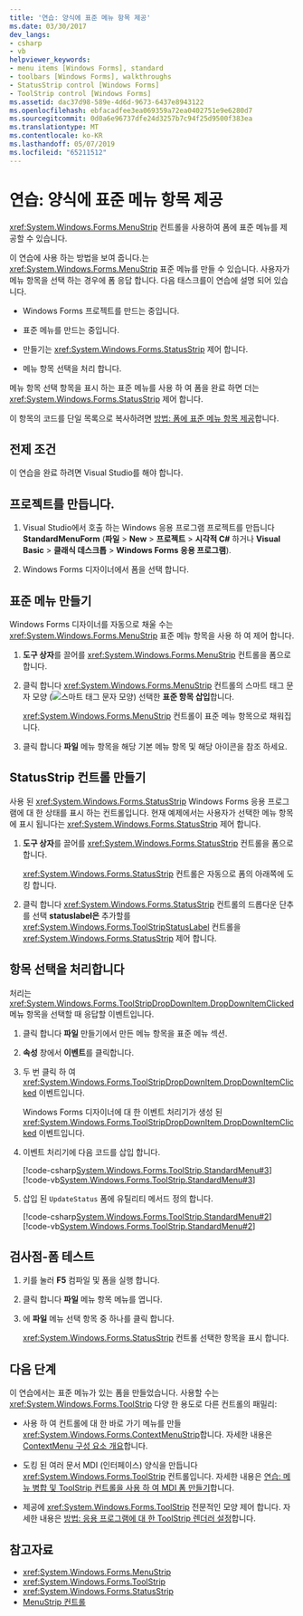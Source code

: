 ```yaml
---
title: '연습: 양식에 표준 메뉴 항목 제공'
ms.date: 03/30/2017
dev_langs:
- csharp
- vb
helpviewer_keywords:
- menu items [Windows Forms], standard
- toolbars [Windows Forms], walkthroughs
- StatusStrip control [Windows Forms]
- ToolStrip control [Windows Forms]
ms.assetid: dac37d98-589e-4d6d-9673-6437e8943122
ms.openlocfilehash: ebfacadfee3ea069359a72ea0402751e9e6280d7
ms.sourcegitcommit: 0d0a6e96737dfe24d3257b7c94f25d9500f383ea
ms.translationtype: MT
ms.contentlocale: ko-KR
ms.lasthandoff: 05/07/2019
ms.locfileid: "65211512"
---
```

# <a name="walkthrough-providing-standard-menu-items-to-a-form"></a>연습: 양식에 표준 메뉴 항목 제공

<xref:System.Windows.Forms.MenuStrip> 컨트롤을 사용하여 폼에 표준 메뉴를 제공할 수 있습니다.

이 연습에 사용 하는 방법을 보여 줍니다.는 <xref:System.Windows.Forms.MenuStrip> 표준 메뉴를 만들 수 있습니다. 사용자가 메뉴 항목을 선택 하는 경우에 폼 응답 합니다. 다음 태스크를이 연습에 설명 되어 있습니다.

- Windows Forms 프로젝트를 만드는 중입니다.

- 표준 메뉴를 만드는 중입니다.

- 만들기는 <xref:System.Windows.Forms.StatusStrip> 제어 합니다.

- 메뉴 항목 선택을 처리 합니다.

메뉴 항목 선택 항목을 표시 하는 표준 메뉴를 사용 하 여 폼을 완료 하면 더는 <xref:System.Windows.Forms.StatusStrip> 제어 합니다.

이 항목의 코드를 단일 목록으로 복사하려면 [방법: 폼에 표준 메뉴 항목 제공](how-to-provide-standard-menu-items-to-a-form.md)합니다.

## <a name="prerequisites"></a>전제 조건

이 연습을 완료 하려면 Visual Studio를 해야 합니다.

## <a name="create-the-project"></a>프로젝트를 만듭니다.

1. Visual Studio에서 호출 하는 Windows 응용 프로그램 프로젝트를 만듭니다 **StandardMenuForm** (**파일** > **New** > **프로젝트**   >  **시각적 C#**  하거나 **Visual Basic** > **클래식 데스크톱**  >  **Windows Forms 응용 프로그램**).

2. Windows Forms 디자이너에서 폼을 선택 합니다.

## <a name="create-a-standard-menu"></a>표준 메뉴 만들기

Windows Forms 디자이너를 자동으로 채울 수는 <xref:System.Windows.Forms.MenuStrip> 표준 메뉴 항목을 사용 하 여 제어 합니다.

1. **도구 상자**를 끌어를 <xref:System.Windows.Forms.MenuStrip> 컨트롤을 폼으로 합니다.

2. 클릭 합니다 <xref:System.Windows.Forms.MenuStrip> 컨트롤의 스마트 태그 문자 모양 (![스마트 태그 문자 모양](./media/vs-winformsmttagglyph.gif "VS_WinFormSmtTagGlyph")) 선택한 **표준 항목 삽입**합니다.

     <xref:System.Windows.Forms.MenuStrip> 컨트롤이 표준 메뉴 항목으로 채워집니다.

3. 클릭 합니다 **파일** 메뉴 항목을 해당 기본 메뉴 항목 및 해당 아이콘을 참조 하세요.

## <a name="create-a-statusstrip-control"></a>StatusStrip 컨트롤 만들기

사용 된 <xref:System.Windows.Forms.StatusStrip> Windows Forms 응용 프로그램에 대 한 상태를 표시 하는 컨트롤입니다. 현재 예제에서는 사용자가 선택한 메뉴 항목에 표시 됩니다는 <xref:System.Windows.Forms.StatusStrip> 제어 합니다.

1. **도구 상자**를 끌어를 <xref:System.Windows.Forms.StatusStrip> 컨트롤을 폼으로 합니다.

     <xref:System.Windows.Forms.StatusStrip> 컨트롤은 자동으로 폼의 아래쪽에 도킹 합니다.

2. 클릭 합니다 <xref:System.Windows.Forms.StatusStrip> 컨트롤의 드롭다운 단추를 선택 **statuslabel은** 추가할를 <xref:System.Windows.Forms.ToolStripStatusLabel> 컨트롤을 <xref:System.Windows.Forms.StatusStrip> 제어 합니다.

## <a name="handle-item-selection"></a>항목 선택을 처리합니다

처리는 <xref:System.Windows.Forms.ToolStripDropDownItem.DropDownItemClicked> 메뉴 항목을 선택할 때 응답할 이벤트입니다.

1. 클릭 합니다 **파일** 만들기에서 만든 메뉴 항목을 표준 메뉴 섹션.

2. **속성** 창에서 **이벤트**를 클릭합니다.

3. 두 번 클릭 하 여 <xref:System.Windows.Forms.ToolStripDropDownItem.DropDownItemClicked> 이벤트입니다.

     Windows Forms 디자이너에 대 한 이벤트 처리기가 생성 된 <xref:System.Windows.Forms.ToolStripDropDownItem.DropDownItemClicked> 이벤트입니다.

4. 이벤트 처리기에 다음 코드를 삽입 합니다.

     [!code-csharp[System.Windows.Forms.ToolStrip.StandardMenu#3](~/samples/snippets/csharp/VS_Snippets_Winforms/System.Windows.Forms.ToolStrip.StandardMenu/CS/Form1.cs#3)]
     [!code-vb[System.Windows.Forms.ToolStrip.StandardMenu#3](~/samples/snippets/visualbasic/VS_Snippets_Winforms/System.Windows.Forms.ToolStrip.StandardMenu/VB/Form1.vb#3)]

5. 삽입 된 `UpdateStatus` 폼에 유틸리티 메서드 정의 합니다.

     [!code-csharp[System.Windows.Forms.ToolStrip.StandardMenu#2](~/samples/snippets/csharp/VS_Snippets_Winforms/System.Windows.Forms.ToolStrip.StandardMenu/CS/Form1.cs#2)]
     [!code-vb[System.Windows.Forms.ToolStrip.StandardMenu#2](~/samples/snippets/visualbasic/VS_Snippets_Winforms/System.Windows.Forms.ToolStrip.StandardMenu/VB/Form1.vb#2)]

## <a name="checkpoint--test-your-form"></a>검사점-폼 테스트

1. 키를 눌러 **F5** 컴파일 및 폼을 실행 합니다.

2. 클릭 합니다 **파일** 메뉴 항목 메뉴를 엽니다.

3. 에 **파일** 메뉴 선택 항목 중 하나를 클릭 합니다.

     <xref:System.Windows.Forms.StatusStrip> 컨트롤 선택한 항목을 표시 합니다.

## <a name="next-steps"></a>다음 단계

이 연습에서는 표준 메뉴가 있는 폼을 만들었습니다. 사용할 수는 <xref:System.Windows.Forms.ToolStrip> 다양 한 용도로 다른 컨트롤의 패밀리:

- 사용 하 여 컨트롤에 대 한 바로 가기 메뉴를 만들 <xref:System.Windows.Forms.ContextMenuStrip>합니다. 자세한 내용은 [ContextMenu 구성 요소 개요](contextmenu-component-overview-windows-forms.md)합니다.

- 도킹 된 여러 문서 MDI (인터페이스) 양식을 만듭니다 <xref:System.Windows.Forms.ToolStrip> 컨트롤입니다. 자세한 내용은 [연습: 메뉴 병합 및 ToolStrip 컨트롤을 사용 하 여 MDI 폼 만들기](walkthrough-creating-an-mdi-form-with-menu-merging-and-toolstrip-controls.md)합니다.

- 제공에 <xref:System.Windows.Forms.ToolStrip> 전문적인 모양 제어 합니다. 자세한 내용은 [방법: 응용 프로그램에 대 한 ToolStrip 렌더러 설정](how-to-set-the-toolstrip-renderer-for-an-application.md)합니다.

## <a name="see-also"></a>참고자료

- <xref:System.Windows.Forms.MenuStrip>
- <xref:System.Windows.Forms.ToolStrip>
- <xref:System.Windows.Forms.StatusStrip>
- [MenuStrip 컨트롤](menustrip-control-windows-forms.md)
